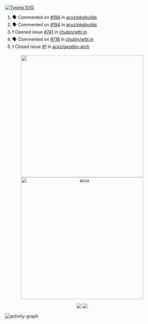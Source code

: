 [![Typing SVG](https://readme-typing-svg.herokuapp.com?size=16&color=AFFFA3&multiline=true&height=75&lines=contributing+to+robotics%2Faerospace%2Fml%2Fgpu+software;packaging+it+for+archlinux;ricer)](https://git.io/typing-svg)

<!--START_SECTION:activity-->
1. 🗣 Commented on [#194](https://github.com/acxz/pkgbuilds/issues/194) in [acxz/pkgbuilds](https://github.com/acxz/pkgbuilds)
2. 🗣 Commented on [#194](https://github.com/acxz/pkgbuilds/issues/194) in [acxz/pkgbuilds](https://github.com/acxz/pkgbuilds)
3. ❗️ Opened issue [#741](https://github.com/chubin/wttr.in/issues/741) in [chubin/wttr.in](https://github.com/chubin/wttr.in)
4. 🗣 Commented on [#716](https://github.com/chubin/wttr.in/issues/716) in [chubin/wttr.in](https://github.com/chubin/wttr.in)
5. ❗️ Closed issue [#1](https://github.com/acxz/gazebo-arch/issues/1) in [acxz/gazebo-arch](https://github.com/acxz/gazebo-arch)
<!--END_SECTION:activity-->

<p align="center">
  <img width="400em" src=https://github-readme-stats.vercel.app/api?username=acxz&include_all_commits=true&show_icons=true />
  <img width="400em" src="https://github-readme-streak-stats.herokuapp.com/?user=acxz&" alt="acxz" />
</p>

<p align="center">
  <img src=https://github-readme-stats.vercel.app/api/top-langs/?username=acxz&layout=compact />
  <img src=https://github-profile-trophy.vercel.app/?username=acxz&row=2&column=4 />
</p>

![activity-graph](https://activity-graph.herokuapp.com/graph?username=acxz&theme=aqua)
